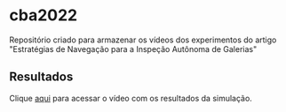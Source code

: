 # cba2022
Repositório criado para armazenar os vídeos dos experimentos do artigo "Estratégias de Navegação para a Inspeção Autônoma de Galerias"

## Resultados
Clique [aqui](https://youtu.be/Q0nRIItTASU) para acessar o vídeo com os resultados da simulação.

